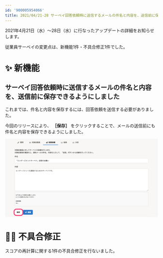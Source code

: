 ```yaml
---
id: '900005954066'
title: 2021/04/21-28 サーベイ回答依頼時に送信するメールの件名と内容を、送信前に保存できるようにしました 他1件
---
```

2021年4月21日（水）〜28日（水）に行なったアップデートの詳細をお知らせします。

従業員サーベイの変更点は、新機能1件・不具合修正1件でした。

# ✨ 新機能

## サーベイ回答依頼時に送信するメールの件名と内容を、送信前に保存できるようにしました

これまでは、件名と内容を保存するには、回答依頼を送信する必要がありました。

今回のリリースにより、 **［保存］** をクリックすることで、メールの送信前にも件名と内容を保存できるようにしました。

![](./survey_01.png)

# 👨‍⚕️ 不具合修正

スコアの再計算に関する1件の不具合修正を行ないました。

